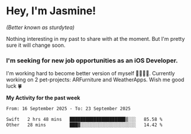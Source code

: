 # Hey, I'm Jasmine!
_(Better known as sturdytea)_

Nothing interesting in my past to share with at the moment. 
But I'm pretty sure it will change soon.

### I'm seeking for new job opportunities as an iOS Developer. 

I'm working hard to become better version of myself 🙇‍♀🏋️‍♀️. 
Currently working on 2 pet-projects: ARFurniture and WeatherApps. 
Wish me good luck 🍀

**My Activity for the past week**

<!--START_SECTION:waka-->

```txt
From: 16 September 2025 - To: 23 September 2025

Swift   2 hrs 48 mins   █████████████████████▒░░░   85.58 %
Other   28 mins         ███▓░░░░░░░░░░░░░░░░░░░░░   14.42 %
```

<!--END_SECTION:waka-->
